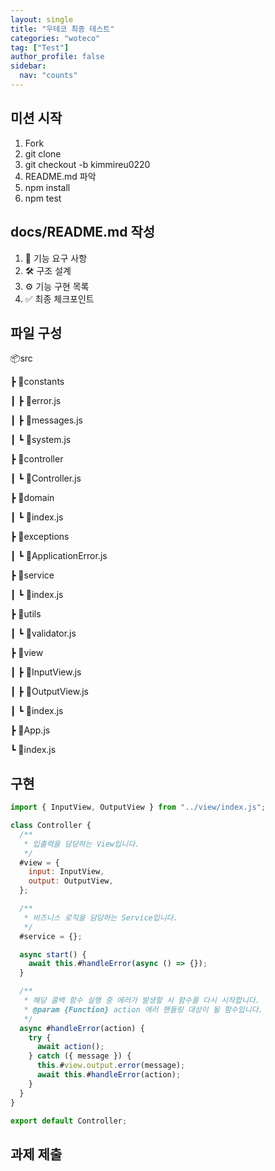 ```yaml
---
layout: single
title: "우테코 최종 테스트"
categories: "woteco"
tag: ["Test"]
author_profile: false
sidebar:
  nav: "counts"
---
```


## 미션 시작

1. Fork
2. git clone
3. git checkout -b kimmireu0220
4. README.md 파악
5. npm install
6. npm test

## docs/README.md 작성

1. 🚀 기능 요구 사항
2. 🛠️ 구조 설계
3. ⚙️ 기능 구현 목록
4. ✅ 최종 체크포인트

## 파일 구성

📦src

┣ 📂constants

┃ ┣ 📜error.js

┃ ┣ 📜messages.js

┃ ┗ 📜system.js

┣ 📂controller

┃ ┗ 📜Controller.js

┣ 📂domain

┃ ┗ 📜index.js

┣ 📂exceptions

┃ ┗ 📜ApplicationError.js

┣ 📂service

┃ ┗ 📜index.js

┣ 📂utils

┃ ┗ 📜validator.js

┣ 📂view

┃ ┣ 📜InputView.js

┃ ┣ 📜OutputView.js

┃ ┗ 📜index.js

┣ 📜App.js

┗ 📜index.js

## 구현

```javascript
import { InputView, OutputView } from "../view/index.js";

class Controller {
  /**
   * 입출력을 담당하는 View입니다.
   */
  #view = {
    input: InputView,
    output: OutputView,
  };

  /**
   * 비즈니스 로직을 담당하는 Service입니다.
   */
  #service = {};

  async start() {
    await this.#handleError(async () => {});
  }

  /**
   * 해당 콜백 함수 실행 중 에러가 발생할 시 함수를 다시 시작합니다.
   * @param {Function} action 에러 핸들링 대상이 될 함수입니다.
   */
  async #handleError(action) {
    try {
      await action();
    } catch ({ message }) {
      this.#view.output.error(message);
      await this.#handleError(action);
    }
  }
}

export default Controller;
```

## 과제 제출

